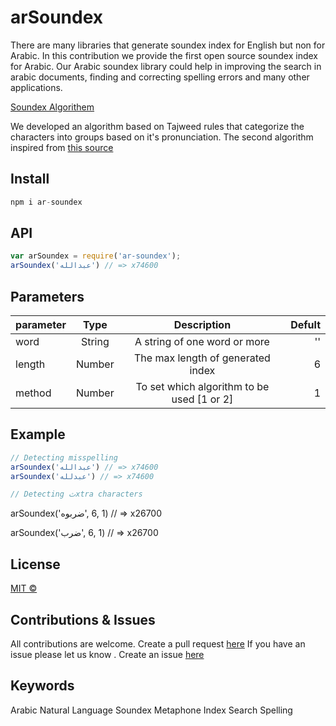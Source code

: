 # arSoundex

There are many libraries that generate soundex index for English but non for Arabic.
In this contribution we provide the first open source soundex index for Arabic.
Our Arabic soundex library could help in improving the search in arabic documents, finding and correcting spelling errors and many other applications.

[Soundex Algorithem](https://en.wikipedia.org/wiki/Soundex)

We developed an algorithm based on Tajweed rules that categorize the characters into groups based on it's pronunciation.
The second algorithm inspired from [this source](https://www.codeproject.com/Articles/26880/Arabic-Soundex)

## Install
```javascript
npm i ar-soundex
```
## API
```javascript
var arSoundex = require('ar-soundex');
arSoundex('عبدالله') // => x74600
```
## Parameters
| parameter        | Type | Description           | Defult  |
| ------------- |:-------------:|:-------------:| -----:|
| word      | String| A string of one word or more | '' |
| length      | Number | The max length of generated index |   6 |
| method | Number | To set which algorithm to be used [1 or 2] |    1 |

## Example
```javascript
// Detecting misspelling
arSoundex('عبدالله') // => x74600
arSoundex('عبدلله') // => x74600

// Detecting ثxtra characters
```
<p>arSoundex('<span dir="rtl">ضربوه</span>', 6, 1) // => x26700</p>
<p>arSoundex('<span dir="rtl">ضرب</span>', 6, 1) // => x26700</p>


## License
[MIT ©](https://github.com/SupervisionT/arSoundex/blob/master/LICENSE)

## Contributions & Issues
All contributions are welcome. Create a pull request [here](https://github.com/SupervisionT/arSoundex/pulls)
If you have an issue please let us know . Create an issue [here](https://github.com/SupervisionT/arSoundex/issues)

## Keywords
Arabic Natural Language Soundex Metaphone Index Search Spelling